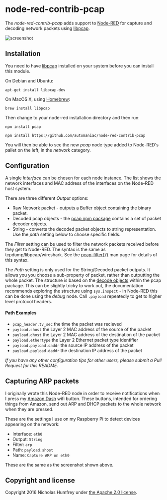 node-red-contrib-pcap
=====================

The *node-red-contrib-pcap* adds support to [Node-RED] for capture and decoding network packets using [libpcap].

![screenshot](https://github.com/njh/node-red-contrib-pcap/raw/master/screenshot.png)


Installation
------------

You need to have [libpcap] installed on your system before you can install this module.

On Debian and Ubuntu:

    apt-get install libpcap-dev

On MacOS X, using [Homebrew]:

    brew install libpcap

Then change to your node-red installation directory and then run:

    npm install pcap
    
    npm install https://github.com/automaniac/node-red-contrib-pcap

You will then be able to see the new _pcap_ node type added to Node-RED's pallet on the left, in the _network_ category.


Configuration
-------------

A single *Interface* can be chosen for each node instance.
The list shows the network interfaces and MAC address of the 
interfaces on the Node-RED host system.

There are three different *Output* options:

* Raw Network packet - outputs a Buffer object containing the binary packet.
* Decoded pcap objects - the [pcap npm package] contains a set of packet decoder objects.
* String - converts the decoded packet objects to string representation. Use the *path* setting below to choose specific fields.

The *Filter* setting can be used to filter the network packets received
before they get to Node-RED. The syntax is the same as tcpdump/libpcap/wireshark.
See the [pcap-filter(7)] man page for details of this syntax.

The *Path* setting is only used for the String/Decoded packet outputs. It allows you 
you choose a sub-property of packet, rather than outputting the whole packet.
The structure is based on the [decode objects] within the pcap package. This can be slightly tricky to work out, the documentation
recommends exploring the structure using ```sys.inspect``` - in Node-RED this can be 
done using the _debug_ node.
Call ```.payload``` repeatedly to get to higher level protocol headers.
    
#### Path Examples

* ```pcap_header.tv_sec``` the time the packet was recieved
* ```payload.shost``` the Layer 2 MAC address of the source of the packet
* ```payload.dhost``` the Layer 2 MAC address of the destination of the packet
* ```payload.ethertype``` the Layer 2 Ethernet packet type identifier
* ```payload.payload.saddr``` the source IP address of the packet
* ```payload.payload.daddr``` the destination IP address of the packet

_If you have any other configuration tips for other users, please submit a Pull Request for this README._


Capturing ARP packets
---------------------

I originally wrote this Node-RED node in order to receive notifications when I press my 
[Amazon Dash] wifi button. These buttons, intended for ordering things from Amazon, 
send out ARP and DHCP packets to the whole network when they are pressed.

These are the settings I use on my Raspberry Pi to detect devices appearing on the network:

* Interface: ```eth0```
* Output: ```String```
* Filter: ```arp```
* Path: ```payload.shost```
* Name: ```Capture ARP on eth0```

These are the same as the screenshot shown above.


Copyright and license
---------------------

Copyright 2016 Nicholas Humfrey under [the Apache 2.0 license](LICENSE).


[Node-RED]:         http://nodered.org/
[Homebrew]:         http://brew.sh/
[libpcap]:          http://www.tcpdump.org/
[decode objects]:   http://github.com/mranney/node_pcap/tree/master/decode
[pcap-filter(7)]:   http://www.tcpdump.org/manpages/pcap-filter.7.html
[pcap npm package]: https://www.npmjs.com/package/pcap
[Amazon Dash]:      http://www.amazon.com/oc/dash-button

